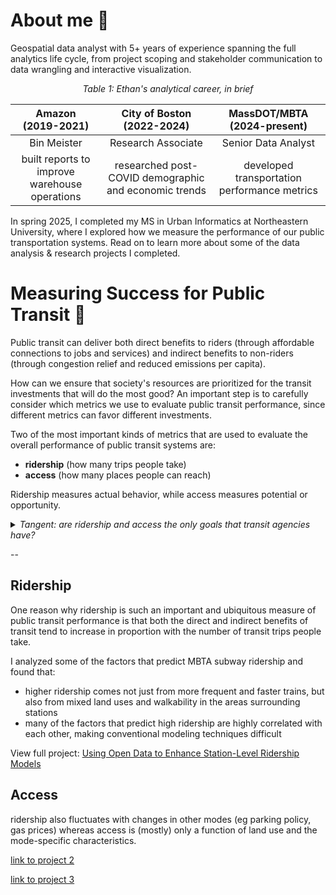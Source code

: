 # About me :wave:
Geospatial data analyst with 5+ years of experience spanning the full analytics 
life cycle, from project scoping and stakeholder communication to data 
wrangling and interactive visualization. 

*<p align="center">Table 1: Ethan's analytical career, in brief</p>*

| Amazon <br>(2019-2021) | City of Boston <br>(2022-2024) | MassDOT/MBTA <br>(2024-present) |
| :--------: | :------: | :-------: |
| Bin Meister | Research Associate | Senior Data Analyst |
| built reports to improve warehouse operations | researched post-COVID demographic and economic trends | developed transportation performance metrics | 

In spring 2025, I completed my MS in Urban Informatics at Northeastern University,
where I explored how we measure the performance of our public transportation 
systems. Read on to learn more about some of the data analysis & research 
projects I completed. 

# Measuring Success for Public Transit :trolleybus:
Public transit can deliver both direct benefits to riders (through affordable 
connections to jobs and services) and indirect benefits to non-riders (through 
congestion relief and reduced emissions per capita). 

How can we ensure that society's resources are prioritized for the transit investments 
that will do the most good? An important step is to carefully consider which metrics 
we use to evaluate public transit performance, since different metrics can favor 
different investments. 

Two of the most important kinds of metrics that are used to evaluate the overall
performance of public transit systems are:
-  **ridership** (how many trips people take)
-  **access** (how many places people can reach)

Ridership measures actual behavior, while access measures potential or opportunity.

<details>

<summary><i>Tangent: are ridership and access the only goals that transit agencies have?</summary>

<br>Most transit agencies don't seek to narrowly maximize ridership or access at an
aggregate level. In fact, a large portion of transit service is explicitly
designed not to maximize total ridership or access, but instead to provide a
basic level of service to a wide swath of communities, a dynamic which Jarrett
Walker calls the "<a href="https://humantransit.org/2018/02/basics-the-ridership-coverage-tradeoff.html">ridership-coverage tradeoff</a>".
Different agencies apply different value judgments about how to distribute 
service.

Although ridership and access are not the only goals that transit agencies have,
both metrics remain in widespread use, especially for evaluating large-scale 
service changes.</i>

</details>

--

## Ridership
One reason why ridership is such an important and ubiquitous measure of public 
transit performance is that both the direct and indirect benefits of transit 
tend to increase in proportion with the number of transit trips people take.

I analyzed some of the factors that predict MBTA subway ridership and found that:
* higher ridership comes not just from more frequent and faster trains, but also from mixed land uses and walkability in the areas surrounding stations
* many of the factors that predict high ridership are highly correlated with each other, making conventional modeling techniques difficult

View full project: [Using Open Data to Enhance Station-Level Ridership Models](https://mciethan.github.io/project1.html)

## Access

 ridership also fluctuates with changes in other modes (eg parking policy, gas prices)
whereas access is (mostly) only a function of land use and the mode-specific characteristics. 




[link to project 2](https://mciethan.github.io/project2.html)

[link to project 3](https://mciethan.github.io/project3.html)
